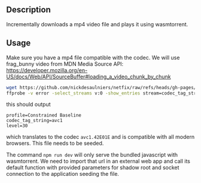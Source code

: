 ## Description
Incrementally downloads a mp4 video file and plays it using wasmtorrent.

## Usage
Make sure you have a mp4 file compatible with the codec. We will use frag_bunny video from MDN Media Source API: https://developer.mozilla.org/en-US/docs/Web/API/SourceBuffer#loading_a_video_chunk_by_chunk
```bash
wget https://github.com/nickdesaulniers/netfix/raw/refs/heads/gh-pages/demo/frag_bunny.mp4
ffprobe -v error -select_streams v:0 -show_entries stream=codec_tag_string,profile,level -of default=noprint_wrappers=1 frag_bunny.mp4
```
this should output
```
profile=Constrained Baseline
codec_tag_string=avc1
level=30
```
which translates to the codec `avc1.42E01E` and is compatible with all modern browsers. This file needs to be seeded.

The command `npm run dev` will only serve the bundled javascript with wasmtorrent. We need to import that url in an external web app and call its default function with provided parameters for shadow root and socket connection to the application seeding the file.
